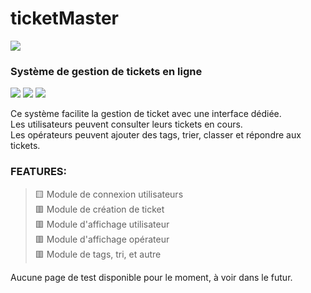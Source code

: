 # ticketMaster
<img src="https://img.shields.io/badge/version-alpha%201-informational?style=plastic"> <br>
### Système de gestion de tickets en ligne <br>
<a href="https://github.com/lapatatedouce59/ticketMaster/commits/master"><img src="https://img.shields.io/github/last-commit/lapatatedouce59/ticketMaster?style=plastic"></a> <a href="https://github.com/lapatatedouce59/pmdMotor/issues"><img src="https://img.shields.io/github/issues-raw/lapatatedouce59/pmdMotor?style=plastic"></a> <a href="https://github.com/lapatatedouce59/pmdMotor/pulls"><img src="https://img.shields.io/github/issues-pr-raw/lapatatedouce59/ticketMaster?style=plastic"></a> <br>

Ce système facilite la gestion de ticket avec une interface dédiée. <br>
Les utilisateurs peuvent consulter leurs tickets en cours. <br>
Les opérateurs peuvent ajouter des tags, trier, classer et répondre aux tickets. <br>

### FEATURES:
> 🟨 Module de connexion utilisateurs <br>
> 🟥 Module de création de ticket <br>
> 🟥 Module d'affichage utilisateur <br>
> 🟥 Module d'affichage opérateur <br>
> 🟥 Module de tags, tri, et autre <br>

Aucune page de test disponible pour le moment, à voir dans le futur.